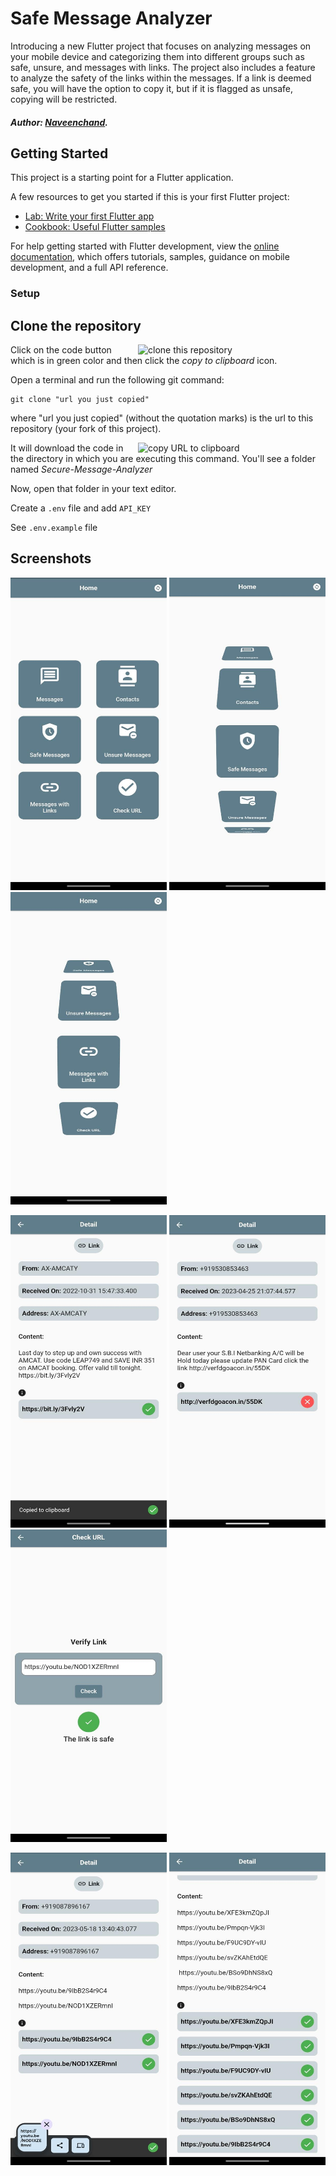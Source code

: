 # Safe Message Analyzer

Introducing a new Flutter project that focuses on analyzing messages on your mobile device and categorizing them into different groups such as safe, unsure, and messages with links. The project also includes a feature to analyze the safety of the links within the messages. If a link is deemed safe, you will have the option to copy it, but if it is flagged as unsafe, copying will be restricted.

##### Author: [Naveenchand](https://github.com/Naveenchand06).

## Getting Started

This project is a starting point for a Flutter application.

A few resources to get you started if this is your first Flutter project:

- [Lab: Write your first Flutter app](https://docs.flutter.dev/get-started/codelab)
- [Cookbook: Useful Flutter samples](https://docs.flutter.dev/cookbook)

For help getting started with Flutter development, view the
[online documentation](https://docs.flutter.dev/), which offers tutorials,
samples, guidance on mobile development, and a full API reference.

### Setup

## Clone the repository

<img align="right" width="300" src="https://firstcontributions.github.io/assets/Readme/clone.png" alt="clone this repository" />

Click on the code button which is in green color and then click the _copy to clipboard_ icon.

Open a terminal and run the following git command:

```
git clone "url you just copied"
```

where "url you just copied" (without the quotation marks) is the url to this repository (your fork of this project).

<img align="right" width="300" src="https://firstcontributions.github.io/assets/Readme/copy-to-clipboard.png" alt="copy URL to clipboard" />

It will download the code in the directory in which you are executing this command. You'll see a folder named _Secure-Message-Analyzer_

Now, open that folder in your text editor.

Create a `.env` file and add `API_KEY`

See `.env.example` file

## Screenshots

<p float="left">
<img src="https://github.com/Naveenchand06/Secure-Message-Analyzer/raw/master/assets/screenshots/home1.jpeg" width="250" height="500">
<img src="https://github.com/Naveenchand06/Secure-Message-Analyzer/raw/master/assets/screenshots/home2.jpeg" width="250" height="500">
<img src="https://raw.githubusercontent.com/Naveenchand06/Secure-Message-Analyzer/master/assets/screenshots/home3.jpeg" width="250" height="500">
</p>

<p float="left">
<img src="https://github.com/Naveenchand06/Secure-Message-Analyzer/raw/master/assets/screenshots/safe-link-msg.jpeg" width="250" height="500">
<img src="https://github.com/Naveenchand06/Secure-Message-Analyzer/raw/master/assets/screenshots/unsafe-link-msg.jpeg" width="250" height="500">
<img src="https://github.com/Naveenchand06/Secure-Message-Analyzer/raw/master/assets/screenshots/check-url.jpeg" width="250" height="500">
</p>

<p float="left">
<img src="https://github.com/Naveenchand06/Secure-Message-Analyzer/raw/master/assets/screenshots/link-copy.jpeg" width="250" height="500">
<img src="https://github.com/Naveenchand06/Secure-Message-Analyzer/raw/master/assets/screenshots/multi-link.jpeg" width="250" height="500">
</p>
